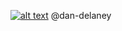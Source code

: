 
[![alt text][1.1]](http://twitter.com/dan_delaney) @dan-delaney

[1.1]: http://i.imgur.com/tXSoThF.png (twitter icon)
